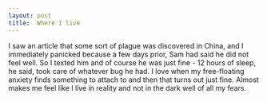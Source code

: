 ```yaml
---
layout: post
title:  Where I live
---
```

I saw an article that some sort of plague was discovered in China, and I immediately panicked because a few days prior, Sam had said he did not feel well. So I texted him and of course he was just fine - 12 hours of sleep, he said, took care of whatever bug he had. I love when my free-floating anxiety finds something to attach to and then that turns out just fine. Almost makes me feel like I live in reality and not in the dark well of all my fears.
